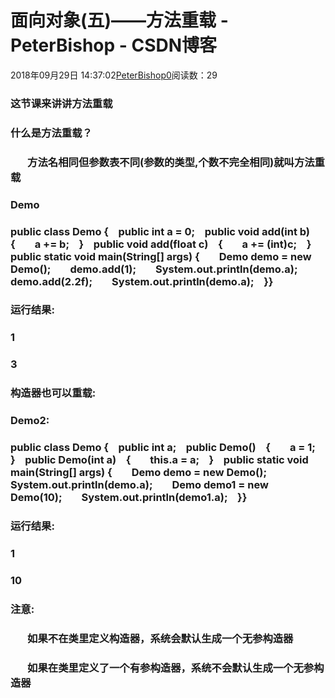 # 面向对象(五)——方法重载 - PeterBishop - CSDN博客





2018年09月29日 14:37:02[PeterBishop0](https://me.csdn.net/qq_40061421)阅读数：29








### 这节课来讲讲方法重载

### 什么是方法重载？

###        方法名相同但参数表不同(参数的类型,个数不完全相同)就叫方法重载

### Demo

### public class Demo {    public int a = 0;    public void add(int b)    {        a += b;    }    public void add(float c)    {        a += (int)c;    }    public static void main(String[] args) {        Demo demo = new Demo();        demo.add(1);        System.out.println(demo.a);        demo.add(2.2f);        System.out.println(demo.a);    }}

### 运行结果:

### 1

### 3

### 构造器也可以重载:

### Demo2:

### public class Demo {    public int a;    public Demo()    {        a = 1;    }    public Demo(int a)    {        this.a = a;    }    public static void main(String[] args) {        Demo demo = new Demo();        System.out.println(demo.a);        Demo demo1 = new Demo(10);        System.out.println(demo1.a);    }}

### 运行结果:

### 1

### 10

### 注意:

###        如果不在类里定义构造器，系统会默认生成一个无参构造器

###        如果在类里定义了一个有参构造器，系统不会默认生成一个无参构造器







